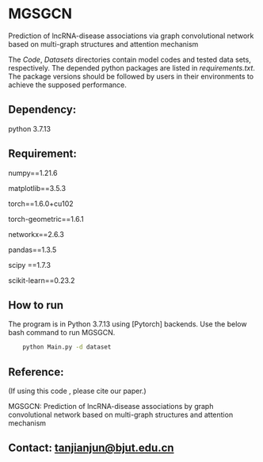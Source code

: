 # MGSGCN
Prediction of lncRNA-disease associations via graph convolutional network based on multi-graph structures and attention mechanism

The _Code_, _Datasets_ directories contain model codes and tested data sets, respectively. 
The depended python packages are listed in _requirements.txt_. The package versions should be followed by users in their environments to achieve the supposed performance.

## Dependency:

python 3.7.13

## Requirement:

numpy==1.21.6    

matplotlib==3.5.3    

torch==1.6.0+cu102    

torch-geometric==1.6.1   

networkx==2.6.3    

pandas==1.3.5    

scipy ==1.7.3    

scikit-learn==0.23.2

## How to run

The program is in Python 3.7.13 using [Pytorch] backends. Use the below bash command to run MGSGCN.

```bash
    python Main.py -d dataset
```

## Reference:

(If using this code , please cite our paper.)    

MGSGCN: Prediction of lncRNA-disease associations by graph convolutional network based on multi-graph structures and attention mechanism

## Contact: tanjianjun@bjut.edu.cn

